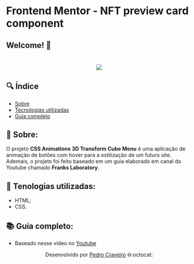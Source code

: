 # Frontend Mentor - NFT preview card component

## Welcome! 👋

<!-- Colocar uma logo no projeto -->
<!-- HTML -->
<h1 align="center">
    <img src="https://user-images.githubusercontent.com/79882049/146046891-be66bfe0-b472-4177-8ec0-21c18fe948bb.gif"> <!-- URL da imagen -->
</h1>
<!--
![Design sem nome (3)](https://user-images.githubusercontent.com/79882049/146046891-be66bfe0-b472-4177-8ec0-21c18fe948bb.gif)
-->

## 🔍 Índice
- [Sobre](#-sobre)
- [Tecnologias utilizadas](#-tecnologias-utilizadas)
- [Guia completo](#-guia-completo)


## 📑 Sobre:

O projeto **CSS Animations 3D Transform Cube Menu** é uma aplicação de animação de botões com hover para a estilização de um futuro site. Ademais, o projeto foi feito baseado em um guia elaborado em canal do Youtube chamado **Franks Laboratory**.


## 📑 Tenologias utilizadas:

- HTML;
- CSS.

## 📚 Guia completo:

- Baseado nesse vídeo no [Youtube](https://www.youtube.com/watch?v=J_W6njFDw1U)

<p align="center">Desenvolvido por <a href ="https://www.linkedin.com/in/pecraveiro/">Pedro Craveiro</a> 🌐:octocat:</p>


